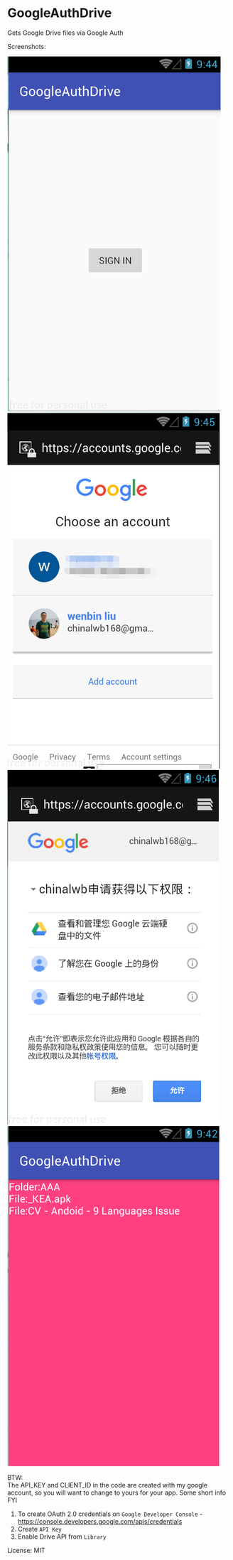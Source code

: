 # GoogleAuthDrive
Gets Google Drive files via Google Auth

Screenshots:

![Sign In](https://github.com/chinalwb/GoogleAuthDrive/blob/master/Images/Signin.png)
![Sign In Google](https://github.com/chinalwb/GoogleAuthDrive/blob/master/Images/signInOrChooseAnAccount.png)
![Auth](https://github.com/chinalwb/GoogleAuthDrive/blob/master/Images/Auth.png)
![Loaded Google Drive Files](https://github.com/chinalwb/GoogleAuthDrive/blob/master/Images/LoadedGoogleDriveFiles.png)

BTW: <br />
The API_KEY and CLIENT_ID in the code are created with my google account, so you will want to change to yours for your app. Some short info FYI<br />
1. To create OAuth 2.0 credentials on `Google Developer Console` - https://console.developers.google.com/apis/credentials
2. Create `API Key`
3. Enable Drive API from `Library`

License: MIT
